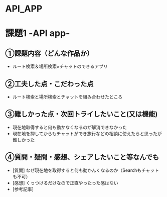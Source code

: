 # API_APP

# 課題1 -API app-

## ①課題内容（どんな作品か）
- ルート検索＆場所検索×チャットのできるアプリ

## ②工夫した点・こだわった点
- ルート検索と場所検索とチャットを組み合わせたところ

## ③難しかった点・次回トライしたいこと(又は機能)
- 現在地取得すると何も動かなくなるのが解消できなかった
- 現在地を押してからもチャットができ旅行などの相談に使えたらと思ったが難しかった

## ④質問・疑問・感想、シェアしたいこと等なんでも
- [質問] なぜ現在地を取得すると何も動かんくなるのか（Searchもチャットも不可）
- [感想] くっつけるだけなので正直やったった感はない
- [参考記事] 
